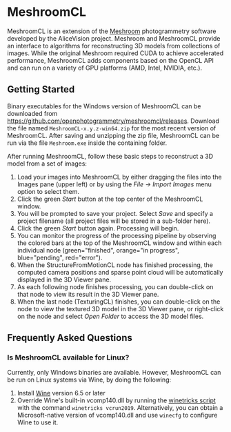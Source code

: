MeshroomCL
==========
MeshroomCL is an extension of the [Meshroom](https://alicevision.org/)
photogrammetry software developed by the AliceVision project. Meshroom
and MeshroomCL provide an interface to algorithms for reconstructing 3D
models from collections of images. While the original Meshroom required
CUDA to achieve accelerated performance, MeshroomCL adds components
based on the OpenCL API and can run on a variety of GPU platforms
(AMD, Intel, NVIDIA, etc.).

Getting Started
---------------
Binary executables for the Windows version of MeshroomCL can be downloaded
from https://github.com/openphotogrammetry/meshroomcl/releases. Download
the file named `MeshroomCL-x.y.z-win64.zip` for the most recent version
of MeshroomCL. After saving and unzipping the zip file, MeshroomCL can be
run via the file `Meshroom.exe` inside the containing folder.

After running MeshroomCL, follow these basic steps to reconstruct a 3D model
from a set of images:
1. Load your images into MeshroomCL by either dragging the files into the Images
pane (upper left) or by using the _File &rarr; Import Images_ menu option to select
them.
2. Click the green _Start_ button at the top center of the MeshroomCL window.
3. You will be prompted to save your project. Select _Save_ and specify
a project filename (all project files will be stored in a sub-folder here).
4. Click the green _Start_ button again. Processing will begin.
5. You can monitor the progress of the processing pipeline by observing the colored
bars at the top of the MeshroomCL window and within each individual node
(green="finished", orange="in progress", blue="pending", red="error").
6. When the StructureFromMotionCL node has finished processing, the computed
camera positions and sparse point cloud will be automatically displayed in the
3D Viewer pane.
7. As each following node finishes processing, you can double-click on that node to
view its result in the 3D Viewer pane.
8. When the last node (TexturingCL) finishes, you can double-click on the node
to view the textured 3D model in the 3D Viewer pane, or right-click on the node
and select _Open Folder_ to access the 3D model files.

Frequently Asked Questions
--------------------------
### Is MeshroomCL available for Linux?

Currently, only Windows binaries are available. However, MeshroomCL can be
run on Linux systems via Wine, by doing the following:
1. Install [Wine](https://www.winehq.org) version 6.5 or later
2. Override Wine's built-in vcomp140.dll by running the [winetricks script](https://wiki.winehq.org/Winetricks) with the command
   `winetricks vcrun2019`. Alternatively, you can obtain a Microsoft-native version of vcomp140.dll and use `winecfg` to configure
   Wine to use it.
